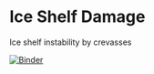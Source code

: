 # Ice Shelf Damage

Ice shelf instability by crevasses 

[![Binder](https://mybinder.org/badge_logo.svg)](https://mybinder.org/v2/gh/maaikeizb/iceshelfdamage/master?filepath=analysis%2FPandasIntroduction.ipynb)

